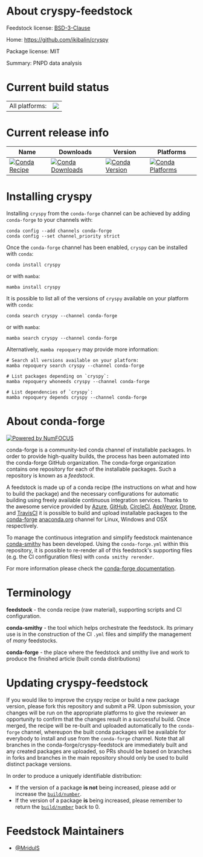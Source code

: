 About cryspy-feedstock
======================

Feedstock license: [BSD-3-Clause](https://github.com/conda-forge/cryspy-feedstock/blob/main/LICENSE.txt)

Home: https://github.com/ikibalin/cryspy

Package license: MIT

Summary: PNPD data analysis

Current build status
====================


<table><tr><td>All platforms:</td>
    <td>
      <a href="https://dev.azure.com/conda-forge/feedstock-builds/_build/latest?definitionId=23890&branchName=main">
        <img src="https://dev.azure.com/conda-forge/feedstock-builds/_apis/build/status/cryspy-feedstock?branchName=main">
      </a>
    </td>
  </tr>
</table>

Current release info
====================

| Name | Downloads | Version | Platforms |
| --- | --- | --- | --- |
| [![Conda Recipe](https://img.shields.io/badge/recipe-cryspy-green.svg)](https://anaconda.org/conda-forge/cryspy) | [![Conda Downloads](https://img.shields.io/conda/dn/conda-forge/cryspy.svg)](https://anaconda.org/conda-forge/cryspy) | [![Conda Version](https://img.shields.io/conda/vn/conda-forge/cryspy.svg)](https://anaconda.org/conda-forge/cryspy) | [![Conda Platforms](https://img.shields.io/conda/pn/conda-forge/cryspy.svg)](https://anaconda.org/conda-forge/cryspy) |

Installing cryspy
=================

Installing `cryspy` from the `conda-forge` channel can be achieved by adding `conda-forge` to your channels with:

```
conda config --add channels conda-forge
conda config --set channel_priority strict
```

Once the `conda-forge` channel has been enabled, `cryspy` can be installed with `conda`:

```
conda install cryspy
```

or with `mamba`:

```
mamba install cryspy
```

It is possible to list all of the versions of `cryspy` available on your platform with `conda`:

```
conda search cryspy --channel conda-forge
```

or with `mamba`:

```
mamba search cryspy --channel conda-forge
```

Alternatively, `mamba repoquery` may provide more information:

```
# Search all versions available on your platform:
mamba repoquery search cryspy --channel conda-forge

# List packages depending on `cryspy`:
mamba repoquery whoneeds cryspy --channel conda-forge

# List dependencies of `cryspy`:
mamba repoquery depends cryspy --channel conda-forge
```


About conda-forge
=================

[![Powered by
NumFOCUS](https://img.shields.io/badge/powered%20by-NumFOCUS-orange.svg?style=flat&colorA=E1523D&colorB=007D8A)](https://numfocus.org)

conda-forge is a community-led conda channel of installable packages.
In order to provide high-quality builds, the process has been automated into the
conda-forge GitHub organization. The conda-forge organization contains one repository
for each of the installable packages. Such a repository is known as a *feedstock*.

A feedstock is made up of a conda recipe (the instructions on what and how to build
the package) and the necessary configurations for automatic building using freely
available continuous integration services. Thanks to the awesome service provided by
[Azure](https://azure.microsoft.com/en-us/services/devops/), [GitHub](https://github.com/),
[CircleCI](https://circleci.com/), [AppVeyor](https://www.appveyor.com/),
[Drone](https://cloud.drone.io/welcome), and [TravisCI](https://travis-ci.com/)
it is possible to build and upload installable packages to the
[conda-forge](https://anaconda.org/conda-forge) [anaconda.org](https://anaconda.org/)
channel for Linux, Windows and OSX respectively.

To manage the continuous integration and simplify feedstock maintenance
[conda-smithy](https://github.com/conda-forge/conda-smithy) has been developed.
Using the ``conda-forge.yml`` within this repository, it is possible to re-render all of
this feedstock's supporting files (e.g. the CI configuration files) with ``conda smithy rerender``.

For more information please check the [conda-forge documentation](https://conda-forge.org/docs/).

Terminology
===========

**feedstock** - the conda recipe (raw material), supporting scripts and CI configuration.

**conda-smithy** - the tool which helps orchestrate the feedstock.
                   Its primary use is in the construction of the CI ``.yml`` files
                   and simplify the management of *many* feedstocks.

**conda-forge** - the place where the feedstock and smithy live and work to
                  produce the finished article (built conda distributions)


Updating cryspy-feedstock
=========================

If you would like to improve the cryspy recipe or build a new
package version, please fork this repository and submit a PR. Upon submission,
your changes will be run on the appropriate platforms to give the reviewer an
opportunity to confirm that the changes result in a successful build. Once
merged, the recipe will be re-built and uploaded automatically to the
`conda-forge` channel, whereupon the built conda packages will be available for
everybody to install and use from the `conda-forge` channel.
Note that all branches in the conda-forge/cryspy-feedstock are
immediately built and any created packages are uploaded, so PRs should be based
on branches in forks and branches in the main repository should only be used to
build distinct package versions.

In order to produce a uniquely identifiable distribution:
 * If the version of a package **is not** being increased, please add or increase
   the [``build/number``](https://docs.conda.io/projects/conda-build/en/latest/resources/define-metadata.html#build-number-and-string).
 * If the version of a package **is** being increased, please remember to return
   the [``build/number``](https://docs.conda.io/projects/conda-build/en/latest/resources/define-metadata.html#build-number-and-string)
   back to 0.

Feedstock Maintainers
=====================

* [@MridulS](https://github.com/MridulS/)

